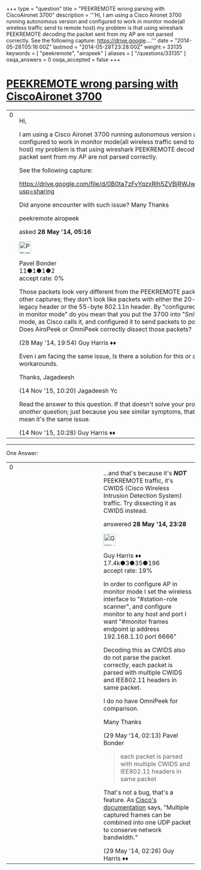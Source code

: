 +++
type = "question"
title = "PEEKREMOTE wrong parsing with CiscoAironet 3700"
description = '''Hi, I am using a Cisco Aironet 3700 running autonomous version and configured to work in monitor mode(all wireless traffic send to remote host) my problem is that using wireshark PEEKREMOTE decoding the packet sent from my AP are not parsed correctly. See the following capture: https://drive.google....'''
date = "2014-05-28T05:16:00Z"
lastmod = "2014-05-28T23:28:00Z"
weight = 33135
keywords = [ "peekremote", "airopeek" ]
aliases = [ "/questions/33135" ]
osqa_answers = 0
osqa_accepted = false
+++

<div class="headNormal">

# [PEEKREMOTE wrong parsing with CiscoAironet 3700](/questions/33135/peekremote-wrong-parsing-with-ciscoaironet-3700)

</div>

<div id="main-body">

<div id="askform">

<table id="question-table" style="width:100%;"><colgroup><col style="width: 50%" /><col style="width: 50%" /></colgroup><tbody><tr class="odd"><td style="width: 30px; vertical-align: top"><div class="vote-buttons"><div id="post-33135-score" class="post-score" title="current number of votes">0</div><div id="favorite-count" class="favorite-count"></div></div></td><td><div id="item-right"><div class="question-body"><p>Hi,</p><p>I am using a Cisco Aironet 3700 running autonomous version and configured to work in monitor mode(all wireless traffic send to remote host) my problem is that using wireshark PEEKREMOTE decoding the packet sent from my AP are not parsed correctly.</p><p>See the following capture:</p><p><a href="https://drive.google.com/file/d/0B0ta7zFvYqzxRlh5ZVBjRWJwT0U/edit?usp=sharing">https://drive.google.com/file/d/0B0ta7zFvYqzxRlh5ZVBjRWJwT0U/edit?usp=sharing</a></p><p>Did anyone encounter with such issue? Many Thanks</p></div><div id="question-tags" class="tags-container tags">peekremote airopeek</div><div id="question-controls" class="post-controls"></div><div class="post-update-info-container"><div class="post-update-info post-update-info-user"><p>asked <strong>28 May '14, 05:16</strong></p><img src="https://secure.gravatar.com/avatar/dfea62d34ba9a0ef9be275e7966503e8?s=32&amp;d=identicon&amp;r=g" class="gravatar" width="32" height="32" alt="Pavel%20Bonder&#39;s gravatar image" /><p>Pavel Bonder<br />
<span class="score" title="11 reputation points">11</span><span title="1 badges"><span class="badge1">●</span><span class="badgecount">1</span></span><span title="1 badges"><span class="silver">●</span><span class="badgecount">1</span></span><span title="2 badges"><span class="bronze">●</span><span class="badgecount">2</span></span><br />
<span class="accept_rate" title="Rate of the user&#39;s accepted answers">accept rate:</span> <span title="Pavel Bonder has no accepted answers">0%</span></p></div></div><div id="comments-container-33135" class="comments-container"><span id="33145"></span><div id="comment-33145" class="comment"><div id="post-33145-score" class="comment-score"></div><div class="comment-text"><p>Those packets look very different from the PEEKREMOTE packets in other captures; they don't look like packets with either the 20-byte legacy header or the 55-byte 802.11n header. By "configured to work in monitor mode" do you mean that you put the 3700 into "Sniffer" mode, as Cisco calls it, and configured it to send packets to port 6666? Does AiroPeek or OmniPeek correctly dissect those packets?</p></div><div id="comment-33145-info" class="comment-info"><span class="comment-age">(28 May '14, 19:54)</span> Guy Harris ♦♦</div></div><span id="47606"></span><div id="comment-47606" class="comment"><div id="post-47606-score" class="comment-score"></div><div class="comment-text"><p>Even i am facing the same issue, Is there a solution for this or any workarounds.</p><p>Thanks, Jagadeesh</p></div><div id="comment-47606-info" class="comment-info"><span class="comment-age">(14 Nov '15, 10:20)</span> Jagadeesh Yc</div></div><span id="47607"></span><div id="comment-47607" class="comment"><div id="post-47607-score" class="comment-score"></div><div class="comment-text"><p>Read the answer to this question. If that doesn't solve your problem, ask <em>another</em> question; just because you see similar symptoms, that doesn't mean it's the same issue.</p></div><div id="comment-47607-info" class="comment-info"><span class="comment-age">(14 Nov '15, 10:28)</span> Guy Harris ♦♦</div></div></div><div id="comment-tools-33135" class="comment-tools"></div><div class="clear"></div><div id="comment-33135-form-container" class="comment-form-container"></div><div class="clear"></div></div></td></tr></tbody></table>

------------------------------------------------------------------------

<div class="tabBar">

<span id="sort-top"></span>

<div class="headQuestions">

One Answer:

</div>

</div>

<span id="33148"></span>

<div id="answer-container-33148" class="answer">

<table style="width:100%;"><colgroup><col style="width: 50%" /><col style="width: 50%" /></colgroup><tbody><tr class="odd"><td style="width: 30px; vertical-align: top"><div class="vote-buttons"><div id="post-33148-score" class="post-score" title="current number of votes">0</div></div></td><td><div class="item-right"><div class="answer-body"><p>...and that's because it's <strong><em>NOT</em></strong> PEEKREMOTE traffic, it's CWIDS (Cisco Wireless Intrusion Detection System) traffic. Try dissecting it as CWIDS instead.</p></div><div class="answer-controls post-controls"></div><div class="post-update-info-container"><div class="post-update-info post-update-info-user"><p>answered <strong>28 May '14, 23:28</strong></p><img src="https://secure.gravatar.com/avatar/f93de7000747ab5efb5acd3034b2ebd7?s=32&amp;d=identicon&amp;r=g" class="gravatar" width="32" height="32" alt="Guy%20Harris&#39;s gravatar image" /><p>Guy Harris ♦♦<br />
<span class="score" title="17443 reputation points"><span>17.4k</span></span><span title="3 badges"><span class="badge1">●</span><span class="badgecount">3</span></span><span title="35 badges"><span class="silver">●</span><span class="badgecount">35</span></span><span title="196 badges"><span class="bronze">●</span><span class="badgecount">196</span></span><br />
<span class="accept_rate" title="Rate of the user&#39;s accepted answers">accept rate:</span> <span title="Guy Harris has 216 accepted answers">19%</span></p></div></div><div id="comments-container-33148" class="comments-container"><span id="33154"></span><div id="comment-33154" class="comment"><div id="post-33154-score" class="comment-score"></div><div class="comment-text"><p>In order to configure AP in monitor mode I set the wireless interface to "#station-role scanner", and configure monitor to any host and port I want "#monitor frames endpoint ip address 192.168.1.10 port 6666"</p><p>Decoding this as CWIDS also do not parse the packet correctly, each packet is parsed with multiple CWIDS and IEE802.11 headers in same packet.</p><p>I do no have OmniPeek for comparison.</p><p>Many Thanks</p></div><div id="comment-33154-info" class="comment-info"><span class="comment-age">(29 May '14, 02:13)</span> Pavel Bonder</div></div><span id="33156"></span><div id="comment-33156" class="comment"><div id="post-33156-score" class="comment-score"></div><div class="comment-text"><blockquote><p>each packet is parsed with multiple CWIDS and IEE802.11 headers in same packet</p></blockquote><p>That's not a bug, that's a feature. As <a href="http://www.cisco.com/c/en/us/td/docs/wireless/access_point/12-3_7_JA/configuration/guide/i1237sc/s37roamg.html#wp1069159">Cisco's documentation</a> says, "Multiple captured frames can be combined into one UDP packet to conserve network bandwidth."</p></div><div id="comment-33156-info" class="comment-info"><span class="comment-age">(29 May '14, 02:26)</span> Guy Harris ♦♦</div></div></div><div id="comment-tools-33148" class="comment-tools"></div><div class="clear"></div><div id="comment-33148-form-container" class="comment-form-container"></div><div class="clear"></div></div></td></tr></tbody></table>

</div>

<div class="paginator-container-left">

</div>

</div>

</div>

